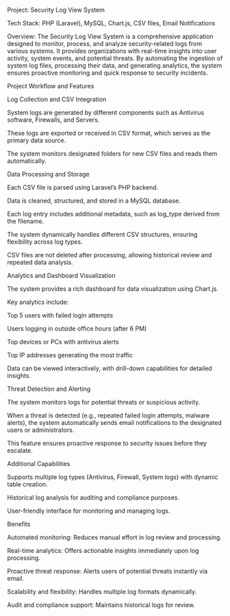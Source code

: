 Project: Security Log View System

Tech Stack: PHP (Laravel), MySQL, Chart.js, CSV files, Email Notifications

Overview:
The Security Log View System is a comprehensive application designed to monitor, process, and analyze security-related logs from various systems. It provides organizations with real-time insights into user activity, system events, and potential threats. By automating the ingestion of system log files, processing their data, and generating analytics, the system ensures proactive monitoring and quick response to security incidents.

Project Workflow and Features

Log Collection and CSV Integration

System logs are generated by different components such as Antivirus software, Firewalls, and Servers.

These logs are exported or received in CSV format, which serves as the primary data source.

The system monitors designated folders for new CSV files and reads them automatically.

Data Processing and Storage

Each CSV file is parsed using Laravel’s PHP backend.

Data is cleaned, structured, and stored in a MySQL database.

Each log entry includes additional metadata, such as log_type derived from the filename.

The system dynamically handles different CSV structures, ensuring flexibility across log types.

CSV files are not deleted after processing, allowing historical review and repeated data analysis.

Analytics and Dashboard Visualization

The system provides a rich dashboard for data visualization using Chart.js.

Key analytics include:

Top 5 users with failed login attempts

Users logging in outside office hours (after 6 PM)

Top devices or PCs with antivirus alerts

Top IP addresses generating the most traffic

Data can be viewed interactively, with drill-down capabilities for detailed insights.

Threat Detection and Alerting

The system monitors logs for potential threats or suspicious activity.

When a threat is detected (e.g., repeated failed login attempts, malware alerts), the system automatically sends email notifications to the designated users or administrators.

This feature ensures proactive response to security issues before they escalate.

Additional Capabilities

Supports multiple log types (Antivirus, Firewall, System logs) with dynamic table creation.

Historical log analysis for auditing and compliance purposes.

User-friendly interface for monitoring and managing logs.

Benefits

Automated monitoring: Reduces manual effort in log review and processing.

Real-time analytics: Offers actionable insights immediately upon log processing.

Proactive threat response: Alerts users of potential threats instantly via email.

Scalability and flexibility: Handles multiple log formats dynamically.

Audit and compliance support: Maintains historical logs for review.
